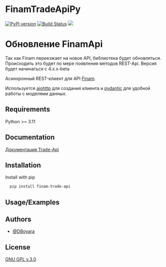 
# FinamTradeApiPy

[![PyPI version](https://img.shields.io/pypi/v/finam-trade-api.svg)](https://pypi.python.org/pypi/finam-trade-api/)
[![Build Status](https://github.com/DBoyara/FinamTradeApiPy/workflows/CodeQL/badge.svg)](https://github.com/DBoyara/FinamTradeApiPy/actions)
<a href="https://codeclimate.com/github/DBoyara/FinamTradeApiPy/maintainability"><img src="https://api.codeclimate.com/v1/badges/8ecc913021ba859872ac/maintainability" /></a>

# Обновление FinamApi

Так как Finam переезжает на новое API, библиотека будет обновляться. Происходить это будет по мере появления методов REST-Api.
Версия будет начинаться с 4.х.х-beta 

Асинхронный REST-клиент для API [Finam](https://finamweb.github.io/trade-api-docs).

Используется [aiohttp](https://github.com/aio-libs/aiohttp) для создания клиента и [pydantic](https://github.com/pydantic/pydantic) для удобной работы с моделями данных.


## Requirements
Python >= 3.11

## Documentation

[Документация Trade-Api](https://trade-api.finam.ru/swagger/index.html)


## Installation

Install with pip

```bash
  pip install finam-trade-api
```
    
## Usage/Examples

## Authors

- [@DBoyara](https://www.github.com/DBoyara)


## License

[GNU GPL v.3.0](https://choosealicense.com/licenses/gpl-3.0/)

